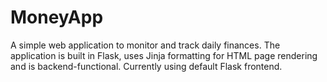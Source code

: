 # MoneyApp
A simple web application to monitor and track daily finances. The application is built in Flask, uses Jinja formatting for HTML page rendering and is backend-functional. 
Currently using default Flask frontend. 
